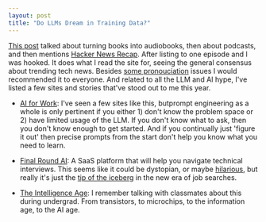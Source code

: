 ```yaml
---
layout: post
title: "Do LLMs Dream in Training Data?"
---
```


[This post](https://news.ycombinator.com/item?id=41502510) talked about turning books into audiobooks, then about podcasts, and then mentions [Hacker News Recap](https://news.ycombinator.com/item?id=41503835). After listing to one episode and I was hooked. It does what I read the site for, seeing the general consensus about trending tech news. Besides [some pronouciation](https://news.ycombinator.com/item?id=35833110) issues I would recommended it to everyone. And related to all the LLM and AI hype, I've listed a few sites and stories that've stood out to me this year.

* [AI for Work](https://www.aiforwork.co/): I've seen a few sites like this, butprompt engineering as a whole is only pertinent if you either 1) don't know the problem space or 2) have limited usage of the LLM. If you don't know what to ask, then you don't know enough to get started. And if you continually just 'figure it out' then precise prompts from the start don't help you know what you need to learn.

* [Final Round AI](https://www.finalroundai.com/): A SaaS platform that will help you navigate technical interviews. This seems like it could be dystopian, or maybe [hilarious](https://www.tiktok.com/@withsilverapp/video/7413082265556667691), but really it's just the [tip of the iceberg](https://news.ycombinator.com/item?id=30150343) in the new era of job searches.

* [The Intelligence Age](https://news.ycombinator.com/item?id=41628167): I remember talking with classmates about this during undergrad. From transistors, to microchips, to the information age, to the AI age.
